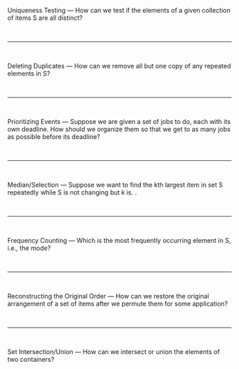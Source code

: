Uniqueness Testing — How can we test if the elements of a given collection of
items S are all distinct?

<br>

---
<br>

Deleting Duplicates — How can we remove all but one copy of any repeated
elements in S?



<br>

---
<br>



Prioritizing Events — Suppose we are given a set of jobs to do, each with its
own deadline. How should we organize them so that we get to as many jobs as possible
before its deadline?


<br>

---
<br>



Median/Selection — Suppose we want to find the kth largest item in set S
repeatedly while S is not changing but k is. .


<br>

---
<br>


Frequency Counting — Which is the most frequently occurring element in S, i.e.,
the mode?


<br>

---
<br>


Reconstructing the Original Order — How can we restore the original arrangement
of a set of items after we permute them for some application?


<br>

---
<br>



Set Intersection/Union — How can we intersect or union the elements of two
containers?
